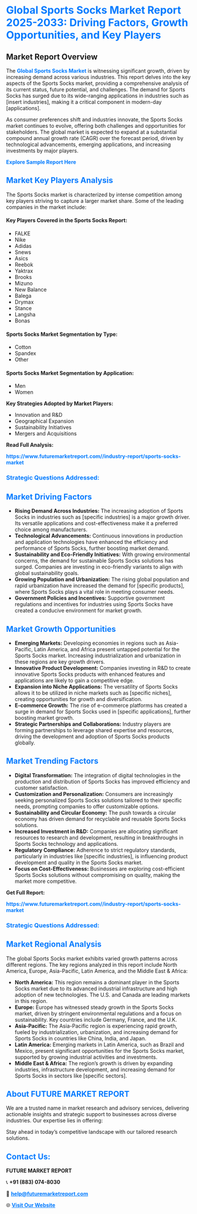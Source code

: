 <h1 style="color: #007BFF;">Global Sports Socks Market Report 2025-2033: Driving Factors, Growth Opportunities, and Key Players</h1>

<section id="overview">
<h2>Market Report Overview</h2>
<p>The <a href="https://www.futuremarketreport.com//industry-report/sports-socks-market" style="color: #007BFF; text-decoration: none;"><strong>Global Sports Socks Market</strong></a> is witnessing significant growth, driven by increasing demand across various industries. This report delves into the key aspects of the Sports Socks market, providing a comprehensive analysis of its current status, future potential, and challenges. The demand for Sports Socks has surged due to its wide-ranging applications in industries such as [insert industries], making it a critical component in modern-day [applications].</p>
<p>As consumer preferences shift and industries innovate, the Sports Socks market continues to evolve, offering both challenges and opportunities for stakeholders. The global market is expected to expand at a substantial compound annual growth rate (CAGR) over the forecast period, driven by technological advancements, emerging applications, and increasing investments by major players.</p>
</section>

<section id="overview">
<p><a href="https://www.futuremarketreport.com//request-sample/reportId=59382" style="color: #007BFF; text-decoration: none;"><strong>Explore Sample Report Here</strong></a></p>
</section>

<section id="key-players">
<h2 style="color: #007BFF;">Market Key Players Analysis</h2>
<p>The Sports Socks market is characterized by intense competition among key players striving to capture a larger market share. Some of the leading companies in the market include:</p>
<h4>Key Players Covered in the Sports Socks Report:</h4>
<ul><li>FALKE</li><li>Nike</li><li>Adidas</li><li>Snews</li><li>Asics</li><li>Reebok</li><li>Yaktrax</li><li>Brooks</li><li>Mizuno</li><li>New Balance</li><li>Balega</li><li>Drymax</li><li>Stance</li><li>Langsha</li><li>Bonas</li></ul>
<h4>Sports Socks Market Segmentation by Type:</h4>
<ul><li>Cotton</li><li>Spandex</li><li>Other</li></ul>

<h4>Sports Socks Market Segmentation by Application:</h4>
<ul><li>Men</li><li>Women</li></ul>
<p><strong>Key Strategies Adopted by Market Players:</strong></p>
<ul>
<li>Innovation and R&D</li>
<li>Geographical Expansion</li>
<li>Sustainability Initiatives</li>
<li>Mergers and Acquisitions</li>
</ul>
</section>

<section>
<p><strong>Read Full Analysis: </strong></p><a href="https://www.futuremarketreport.com//industry-report/sports-socks-market" style="color: #007BFF; text-decoration: none;"><strong>https://www.futuremarketreport.com//industry-report/sports-socks-market</strong></a>
<h3 style="color: #007BFF;">Strategic Questions Addressed:</h3>
</section>

<section id="driving-factors">
<h2 style="color: #007BFF;">Market Driving Factors</h2>
<ul>
<li><strong>Rising Demand Across Industries:</strong> The increasing adoption of Sports Socks in industries such as [specific industries] is a major growth driver. Its versatile applications and cost-effectiveness make it a preferred choice among manufacturers.</li>
<li><strong>Technological Advancements:</strong> Continuous innovations in production and application technologies have enhanced the efficiency and performance of Sports Socks, further boosting market demand.</li>
<li><strong>Sustainability and Eco-Friendly Initiatives:</strong> With growing environmental concerns, the demand for sustainable Sports Socks solutions has surged. Companies are investing in eco-friendly variants to align with global sustainability goals.</li>
<li><strong>Growing Population and Urbanization:</strong> The rising global population and rapid urbanization have increased the demand for [specific products], where Sports Socks plays a vital role in meeting consumer needs.</li>
<li><strong>Government Policies and Incentives:</strong> Supportive government regulations and incentives for industries using Sports Socks have created a conducive environment for market growth.</li>
</ul>
</section>

<section id="growth-opportunities">
<h2 style="color: #007BFF;">Market Growth Opportunities</h2>
<ul>
<li><strong>Emerging Markets:</strong> Developing economies in regions such as Asia-Pacific, Latin America, and Africa present untapped potential for the Sports Socks market. Increasing industrialization and urbanization in these regions are key growth drivers.</li>
<li><strong>Innovative Product Development:</strong> Companies investing in R&D to create innovative Sports Socks products with enhanced features and applications are likely to gain a competitive edge.</li>
<li><strong>Expansion into Niche Applications:</strong> The versatility of Sports Socks allows it to be utilized in niche markets such as [specific niches], creating opportunities for growth and diversification.</li>
<li><strong>E-commerce Growth:</strong> The rise of e-commerce platforms has created a surge in demand for Sports Socks used in [specific applications], further boosting market growth.</li>
<li><strong>Strategic Partnerships and Collaborations:</strong> Industry players are forming partnerships to leverage shared expertise and resources, driving the development and adoption of Sports Socks products globally.</li>
</ul>
</section>

<section id="trending-factors">
<h2 style="color: #007BFF;">Market Trending Factors</h2>
<ul>
<li><strong>Digital Transformation:</strong> The integration of digital technologies in the production and distribution of Sports Socks has improved efficiency and customer satisfaction.</li>
<li><strong>Customization and Personalization:</strong> Consumers are increasingly seeking personalized Sports Socks solutions tailored to their specific needs, prompting companies to offer customizable options.</li>
<li><strong>Sustainability and Circular Economy:</strong> The push towards a circular economy has driven demand for recyclable and reusable Sports Socks solutions.</li>
<li><strong>Increased Investment in R&D:</strong> Companies are allocating significant resources to research and development, resulting in breakthroughs in Sports Socks technology and applications.</li>
<li><strong>Regulatory Compliance:</strong> Adherence to strict regulatory standards, particularly in industries like [specific industries], is influencing product development and quality in the Sports Socks market.</li>
<li><strong>Focus on Cost-Effectiveness:</strong> Businesses are exploring cost-efficient Sports Socks solutions without compromising on quality, making the market more competitive.</li>
</ul>
</section>

<section>
<p><strong>Get Full Report: </strong></p><a href="https://www.futuremarketreport.com//industry-report/sports-socks-market" style="color: #007BFF; text-decoration: none;"><strong>https://www.futuremarketreport.com//industry-report/sports-socks-market</strong></a>
<h3 style="color: #007BFF;">Strategic Questions Addressed:</h3>
</section>


<section id="regional-analysis">
<h2 style="color: #007BFF;">Market Regional Analysis</h2>
<p>The global Sports Socks market exhibits varied growth patterns across different regions. The key regions analyzed in this report include North America, Europe, Asia-Pacific, Latin America, and the Middle East & Africa:</p>
<ul>
<li><strong>North America:</strong> This region remains a dominant player in the Sports Socks market due to its advanced industrial infrastructure and high adoption of new technologies. The U.S. and Canada are leading markets in this region.</li>
<li><strong>Europe:</strong> Europe has witnessed steady growth in the Sports Socks market, driven by stringent environmental regulations and a focus on sustainability. Key countries include Germany, France, and the U.K.</li>
<li><strong>Asia-Pacific:</strong> The Asia-Pacific region is experiencing rapid growth, fueled by industrialization, urbanization, and increasing demand for Sports Socks in countries like China, India, and Japan.</li>
<li><strong>Latin America:</strong> Emerging markets in Latin America, such as Brazil and Mexico, present significant opportunities for the Sports Socks market, supported by growing industrial activities and investments.</li>
<li><strong>Middle East & Africa:</strong> The region’s growth is driven by expanding industries, infrastructure development, and increasing demand for Sports Socks in sectors like [specific sectors].</li>
</ul>
</section>

<footer>
<h2 style="color: #007BFF;">About FUTURE MARKET REPORT</h2>
<p>We are a trusted name in market research and advisory services, delivering actionable insights and strategic support to businesses across diverse industries. Our expertise lies in offering:</p>

<p>Stay ahead in today’s competitive landscape with our tailored research solutions.</p>

<h2 style="color: #007BFF;">Contact Us:</h2>
<p><strong>FUTURE MARKET REPORT</strong></p>
<p>📞 <strong>+91 (883) 074-8030</strong></p>
<p>📧 <strong><a href="mailto:help@futuremarketreport.com" style="color: #007BFF;">help@futuremarketreport.com</a></strong></p>
<p>🌐 <strong><a href="https://www.futuremarketreport.com/" style="color: #007BFF;">Visit Our Website</a></strong></p>
</footer>